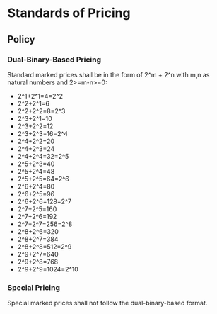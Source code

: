 # Standards of Pricing
## Policy
### Dual-Binary-Based Pricing
Standard marked prices shall be in the form of 2^m + 2^n with m,n as natural numbers and 2>=m-n>=0:
- 2^1+2^1=4=2^2
- 2^2+2^1=6
- 2^2+2^2=8=2^3
- 2^3+2^1=10
- 2^3+2^2=12
- 2^3+2^3=16=2^4
- 2^4+2^2=20
- 2^4+2^3=24
- 2^4+2^4=32=2^5
- 2^5+2^3=40
- 2^5+2^4=48
- 2^5+2^5=64=2^6
- 2^6+2^4=80
- 2^6+2^5=96
- 2^6+2^6=128=2^7
- 2^7+2^5=160
- 2^7+2^6=192
- 2^7+2^7=256=2^8
- 2^8+2^6=320
- 2^8+2^7=384
- 2^8+2^8=512=2^9
- 2^9+2^7=640
- 2^9+2^8=768
- 2^9+2^9=1024=2^10
### Special Pricing
Special marked prices shall not follow the dual-binary-based format.